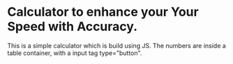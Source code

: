 # Calculator to enhance your Your Speed with Accuracy.
This is a simple calculator which is build using JS.
The numbers are inside a table container, with a input tag type="button".